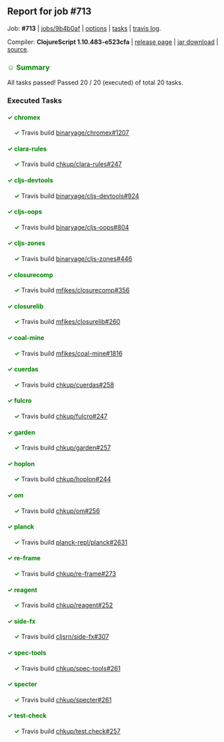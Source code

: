 ## Report for job #713

Job: **#713** | [jobs/9b4b0af](https://github.com/cljs-oss/canary/commit/9b4b0af8b595d3073c03029560de7b4ed7829e12) | [options](options.edn) | [tasks](tasks.edn) | [travis log](https://travis-ci.org/cljs-oss/canary/builds/463708274).

Compiler: **ClojureScript 1.10.483-e523cfa** | [release page](https://github.com/cljs-oss/canary/releases/tag/r1.10.483-e523cfa) | [jar download](https://github.com/cljs-oss/canary/releases/download/r1.10.483-e523cfa/clojurescript-1.10.483-e523cfa.jar) | [source](https://github.com/clojure/clojurescript/commit/e523cfa290e9ceb30570f391c6586182fd08d01d).

### <b style='color:green'>☺ Summary</b>

All tasks passed! Passed 20 / 20 (executed) of total 20 tasks.

### Executed Tasks

#### <b style='color:green'>&#x2713; chromex</b>
&nbsp;&nbsp;&nbsp;&nbsp;<b style='color:green'>&#x2713;</b> Travis build [binaryage/chromex#1207](https://travis-ci.org/binaryage/chromex/builds/463709376)<br>

#### <b style='color:green'>&#x2713; clara-rules</b>
&nbsp;&nbsp;&nbsp;&nbsp;<b style='color:green'>&#x2713;</b> Travis build [chkup/clara-rules#247](https://travis-ci.org/chkup/clara-rules/builds/463709379)<br>

#### <b style='color:green'>&#x2713; cljs-devtools</b>
&nbsp;&nbsp;&nbsp;&nbsp;<b style='color:green'>&#x2713;</b> Travis build [binaryage/cljs-devtools#924](https://travis-ci.org/binaryage/cljs-devtools/builds/463709396)<br>

#### <b style='color:green'>&#x2713; cljs-oops</b>
&nbsp;&nbsp;&nbsp;&nbsp;<b style='color:green'>&#x2713;</b> Travis build [binaryage/cljs-oops#804](https://travis-ci.org/binaryage/cljs-oops/builds/463709398)<br>

#### <b style='color:green'>&#x2713; cljs-zones</b>
&nbsp;&nbsp;&nbsp;&nbsp;<b style='color:green'>&#x2713;</b> Travis build [binaryage/cljs-zones#446](https://travis-ci.org/binaryage/cljs-zones/builds/463709402)<br>

#### <b style='color:green'>&#x2713; closurecomp</b>
&nbsp;&nbsp;&nbsp;&nbsp;<b style='color:green'>&#x2713;</b> Travis build [mfikes/closurecomp#356](https://travis-ci.org/mfikes/closurecomp/builds/463709404)<br>

#### <b style='color:green'>&#x2713; closurelib</b>
&nbsp;&nbsp;&nbsp;&nbsp;<b style='color:green'>&#x2713;</b> Travis build [mfikes/closurelib#260](https://travis-ci.org/mfikes/closurelib/builds/463709406)<br>

#### <b style='color:green'>&#x2713; coal-mine</b>
&nbsp;&nbsp;&nbsp;&nbsp;<b style='color:green'>&#x2713;</b> Travis build [mfikes/coal-mine#1816](https://travis-ci.org/mfikes/coal-mine/builds/463709408)<br>

#### <b style='color:green'>&#x2713; cuerdas</b>
&nbsp;&nbsp;&nbsp;&nbsp;<b style='color:green'>&#x2713;</b> Travis build [chkup/cuerdas#258](https://travis-ci.org/chkup/cuerdas/builds/463709414)<br>

#### <b style='color:green'>&#x2713; fulcro</b>
&nbsp;&nbsp;&nbsp;&nbsp;<b style='color:green'>&#x2713;</b> Travis build [chkup/fulcro#247](https://travis-ci.org/chkup/fulcro/builds/463709416)<br>

#### <b style='color:green'>&#x2713; garden</b>
&nbsp;&nbsp;&nbsp;&nbsp;<b style='color:green'>&#x2713;</b> Travis build [chkup/garden#257](https://travis-ci.org/chkup/garden/builds/463709418)<br>

#### <b style='color:green'>&#x2713; hoplon</b>
&nbsp;&nbsp;&nbsp;&nbsp;<b style='color:green'>&#x2713;</b> Travis build [chkup/hoplon#244](https://travis-ci.org/chkup/hoplon/builds/463709422)<br>

#### <b style='color:green'>&#x2713; om</b>
&nbsp;&nbsp;&nbsp;&nbsp;<b style='color:green'>&#x2713;</b> Travis build [chkup/om#256](https://travis-ci.org/chkup/om/builds/463709424)<br>

#### <b style='color:green'>&#x2713; planck</b>
&nbsp;&nbsp;&nbsp;&nbsp;<b style='color:green'>&#x2713;</b> Travis build [planck-repl/planck#2631](https://travis-ci.org/planck-repl/planck/builds/463709538)<br>

#### <b style='color:green'>&#x2713; re-frame</b>
&nbsp;&nbsp;&nbsp;&nbsp;<b style='color:green'>&#x2713;</b> Travis build [chkup/re-frame#273](https://travis-ci.org/chkup/re-frame/builds/463709430)<br>

#### <b style='color:green'>&#x2713; reagent</b>
&nbsp;&nbsp;&nbsp;&nbsp;<b style='color:green'>&#x2713;</b> Travis build [chkup/reagent#252](https://travis-ci.org/chkup/reagent/builds/463709438)<br>

#### <b style='color:green'>&#x2713; side-fx</b>
&nbsp;&nbsp;&nbsp;&nbsp;<b style='color:green'>&#x2713;</b> Travis build [cljsrn/side-fx#307](https://travis-ci.org/cljsrn/side-fx/builds/463709504)<br>

#### <b style='color:green'>&#x2713; spec-tools</b>
&nbsp;&nbsp;&nbsp;&nbsp;<b style='color:green'>&#x2713;</b> Travis build [chkup/spec-tools#261](https://travis-ci.org/chkup/spec-tools/builds/463709525)<br>

#### <b style='color:green'>&#x2713; specter</b>
&nbsp;&nbsp;&nbsp;&nbsp;<b style='color:green'>&#x2713;</b> Travis build [chkup/specter#261](https://travis-ci.org/chkup/specter/builds/463709483)<br>

#### <b style='color:green'>&#x2713; test-check</b>
&nbsp;&nbsp;&nbsp;&nbsp;<b style='color:green'>&#x2713;</b> Travis build [chkup/test.check#257](https://travis-ci.org/chkup/test.check/builds/463709496)<br>